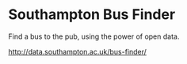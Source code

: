 Southampton Bus Finder
======================

Find a bus to the pub, using the power of open data.

http://data.southampton.ac.uk/bus-finder/
